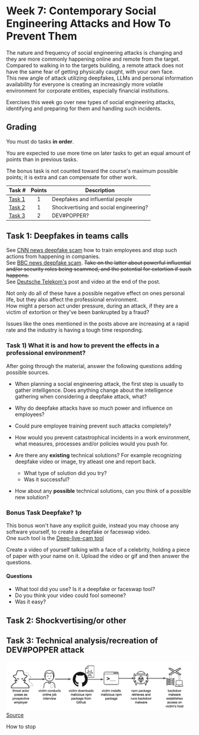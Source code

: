 # **Week 7:** Contemporary Social Engineering Attacks and How To Prevent Them

The nature and frequency of social engineering attacks is changing and they are more commonly happening online and remote from the target. Compared to walking in to the targets building, a remote attack does not have the same fear of getting physically caught, with your own face.  
This new angle of attack utilizing deepfakes, LLMs and personal information availability for everyone is creating an increasingly more volatile environment for corporate entities, especially financial institutions.  

Exercises this week go over new types of social engineering attacks, identifying and preparing for them and handling such incidents.

## Grading

You must do tasks **in order**.

You are expected to use more time on later tasks to get an equal amount of points than in previous tasks.

The bonus task is not counted toward the course's maximum possible points; it is extra and can compensate for other work.

Task #|Points|Description|
-----|:---:|-----------|
[Task 1](#task-1-) | 1 | Deepfakes and influential people
[Task 2](#task-2-) | 1 | Shockvertising and social engineering?
[Task 3](#task-3-) | 2 | DEV#POPPER?

## **Task 1:** Deepfakes in teams calls

See [CNN news deepfake scam](https://edition.cnn.com/2024/02/04/asia/deepfake-cfo-scam-hong-kong-intl-hnk/index.html) how to train employees and stop such actions from happening in companies.  
See [BBC news deepfake scam](https://www.bbc.com/news/articles/clyvj754d9lo). ~~Take on the latter about powerful influential and/or security roles being scammed, and the potential for extortion if such happens.~~  
See [Deutsche Telekom's](https://www.telekom.com/en/company/details/share-with-care-telekom-raises-awareness-1041810) post and video at the end of the post.  

Not only do all of these have a possible negative effect on ones personal life, but they also affect the professional environment.  
How might a person act under pressure, during an attack, if they are a victim of extortion or they've been bankrupted by a fraud?  

Issues like the ones mentioned in the posts above are increasing at a rapid rate and the industry is having a tough time responding.

### **Task 1)** What it is and how to prevent the effects in a professional environment?

After going through the material, answer the following questions adding possible sources.

* When planning a social engineering attack, the first step is usually to gather intelligence. Does anything change about the intelligence gathering when considering a deepfake attack, what?

* Why do deepfake attacks have so much power and influence on employees?

* Could pure employee training prevent such attacks completely?

* How would you prevent catastrophical incidents in a work environment, what measures, processes and/or policies would you push for.  
* Are there any **existing** technical solutions? For example recognizing deepfake video or image, try atleast one and report back.  
	* What type of solution did you try?
	* Was it successful?
* How about any **possible** technical solutions, can you think of a possible new solution?  

### **Bonus Task** Deepfake? 1p

This bonus won't have any explicit guide, instead you may choose any software yourself, to create a deepfake or faceswap video.  
One such tool is the [Deep-live-cam tool](https://github.com/hacksider/Deep-Live-Cam) 

Create a video of yourself talking with a face of a celebrity, holding a piece of paper with your name on it. Upload the video or gif and then answer the questions.   

#### Questions

* What tool did you use? Is it a deepfake or faceswap tool?
* Do you think your video could fool someone?
* Was it easy?

## **Task 2:** Shockvertising/or other


## **Task 3:** Technical analysis/recreation of DEV#POPPER attack

![Paloalto description of contagious interview attack](images/unit42_paloalto_contagious_interview.png)  
[Source](https://unit42.paloaltonetworks.com/two-campaigns-by-north-korea-bad-actors-target-job-hunters/)  

How to stop 
